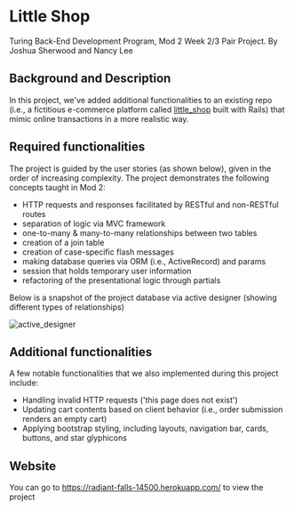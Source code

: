 # Little Shop
Turing Back-End Development Program, Mod 2 Week 2/3 Pair Project.
By Joshua Sherwood and Nancy Lee


## Background and Description
In this project, we've added additional functionalities to an existing repo (i.e., a fictitious e-commerce platform called [little_shop](https://github.com/turingschool-examples/little_shop_1906) built with Rails) that mimic online transactions in a more realistic way.


## Required functionalities
The project is guided by the user stories (as shown below), given in the order of increasing complexity. The project demonstrates the following concepts taught in Mod 2:

- HTTP requests and responses facilitated by RESTful and non-RESTful routes
- separation of logic via MVC framework
- one-to-many & many-to-many relationships between two tables
- creation of a join table
- creation of case-specific flash messages
- making database queries via ORM (i.e., ActiveRecord) and params
- session that holds temporary user information
- refactoring of the presentational logic through partials

Below is a snapshot of the project database via active designer (showing different types of relationships)

![active_designer](https://user-images.githubusercontent.com/49769068/63899207-3f524600-c9b9-11e9-9eae-13e70630ddc4.png)


## Additional functionalities
A few notable functionalities that we also implemented during this project include:

- Handling invalid HTTP requests ('this page does not exist')
- Updating cart contents based on client behavior (i.e., order submission renders an empty cart)
- Applying bootstrap styling, including layouts, navigation bar, cards, buttons, and star glyphicons

## Website
   You can go to https://radiant-falls-14500.herokuapp.com/ to view the project
